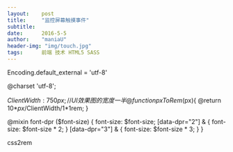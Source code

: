 ```yaml
---
layout:    post
title:     "监控屏幕触摸事件"
subtitle:  
date:      2016-5-5
author:    "maniaU"
header-img: "img/touch.jpg"
tags:      前端 技术 HTML5 SASS
---
```

Encoding.default_external = 'utf-8'

@charset 'utf-8';

$ClientWidth:750px;//UI效果图的宽度一半
@function pxToRem($px){
      @return 10*$px/$ClientWidth/1*1rem;
}

@mixin font-dpr ($font-size) {
    font-size: $font-size;
    [data-dpr="2"] & {
        font-size: $font-size * 2;
    }
    [data-dpr="3"] & {
        font-size: $font-size * 3;
    }
}

css2rem